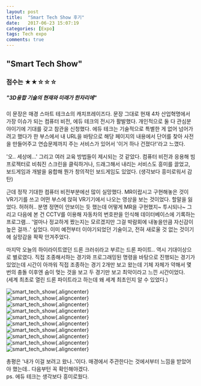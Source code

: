 ```yaml
---
layout: post
title:  "Smart Tech Show 후기"
date:   2017-06-23 15:07:19
categories: [Expo]
tags: Tech expo
comments: true
---
```

<!--more-->
<h2>"Smart Tech Show"</h2>

<h3>점수는 ★★☆☆☆</h3>

<h5>"3D융합 기술의 현재와 미래가 한자리에"</h5>


이 문장은 매경 스마트 테크쇼의 캐치프레이즈다. 문장 그대로 현재 4차 산업혁명에서 가장 이슈가 되는 컴퓨터 비전, 에듀 테크의 전시가 활발했다. 개인적으로 둘 다 관심분야이기에 기대를 갖고 참관을 신청했다. 에듀 테크는 기술적으로 특별한 게 없어 넘어가려고 했다가 한 부스에서 내 URL을 바탕으로 해당 페이지의 내용에서 단어를 찾아 사전을 만들어주고 연습문제까지 주는 서비스가 있어서 '이거 하나 건졌다!'라고 느꼈다.  

'오.. 세상에...' 그리고 여러 교육 방법들이 제시되는 것 같았다. 컴퓨터 비전과 응용해 빔 프로젝터로 비춰진 스크린을 클릭하거나, 드래그해서 내리는 서비스도 흥미를 끌었고, 보드게임과 개발을 융합해 뭔가 창의적인 보드게임도 있었다. (생각보다 흥미로워서 감탄)  

근데 정작 기대한 컴퓨터 비전부분에선 많이 실망했다. MR이랍시고 구현해놓은 것이 VR기기를 쓰고 어떤 부스에 앉혀 VR기기에서 나오는 영상을 보는 것이었다. 할말을 잃었다. 허허허.. 분명 정면이 안보이는 듯 했는데 어떻게 MR을 구현했지~ 투시되나~ 그리고 다음에 본 건 CCTV를 이용해 자동차의 번호판을 인식해 데이터베이스에 기록하는 프로그램... '얼마나 정교하게 짰는지는 모르겠지만 그걸 박람회에 내놓을만큼 자신감이 높은 걸까..' 싶었다. 이미 예전부터 이야기되었던 기술이고, 전혀 새로울 것 없는 것이기에 실망감을 팍팍 안겨주었다.  

마지막 오늘의 하이라이트였던 드론 크러쉬라고 부르는 드론 파이트.. 역시 기대이상으로 별로였다. 직접 조종해서하는 경기와 프로그래밍된 명령을 바탕으로 진행되는 경기가 있었는데 시간이 아까워 직접 조종하는 경기 2개만 보고 왔는데 기체 자체가 약해서 몇 번의 충돌 이후엔 숨이 멎는 것을 보고 두 경기만 보고 최악이라고 느낀 시간이었다.  
(세계 최초로 열린 드론 파이트라고 하는데 왜 세계 최초인지 알 수 있었다.)

![smart_tech_show](https://raw.githubusercontent.com/rjs1197/rjs1197.github.io/master/img/smart_tech_show/smart_tech_show_1.png){.aligncenter}  
![smart_tech_show](https://raw.githubusercontent.com/rjs1197/rjs1197.github.io/master/img/smart_tech_show/smart_tech_show_2.png){.aligncenter}  
![smart_tech_show](https://raw.githubusercontent.com/rjs1197/rjs1197.github.io/master/img/smart_tech_show/smart_tech_show_3.png){.aligncenter}  
![smart_tech_show](https://raw.githubusercontent.com/rjs1197/rjs1197.github.io/master/img/smart_tech_show/smart_tech_show_4.png){.aligncenter}  
![smart_tech_show](https://raw.githubusercontent.com/rjs1197/rjs1197.github.io/master/img/smart_tech_show/smart_tech_show_5.png){.aligncenter}  
![smart_tech_show](https://raw.githubusercontent.com/rjs1197/rjs1197.github.io/master/img/smart_tech_show/smart_tech_show_6.png){.aligncenter}  
![smart_tech_show](https://raw.githubusercontent.com/rjs1197/rjs1197.github.io/master/img/smart_tech_show/smart_tech_show_7.png){.aligncenter}  
![smart_tech_show](https://raw.githubusercontent.com/rjs1197/rjs1197.github.io/master/img/smart_tech_show/smart_tech_show_8.png){.aligncenter}  
![smart_tech_show](https://raw.githubusercontent.com/rjs1197/rjs1197.github.io/master/img/smart_tech_show/smart_tech_show_9.png){.aligncenter}  
![smart_tech_show](https://raw.githubusercontent.com/rjs1197/rjs1197.github.io/master/img/smart_tech_show/smart_tech_show_10.png){.aligncenter}  

총평은 '내가 이걸 보려고 왔나..'이다. 매경에서 주관한다는 것에서부터 느낌을 받았어야 했는데.. 다음부턴 꼭 확인해야겠다.  
ps. 에듀 테크는 생각보다 흥미로웠다.
